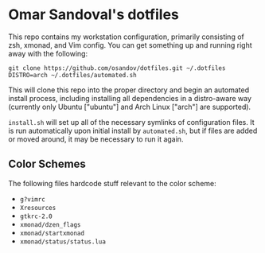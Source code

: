 Omar Sandoval's dotfiles
========================
This repo contains my workstation configuration, primarily consisting of zsh,
xmonad, and Vim config. You can get something up and running right away with
the following:

    git clone https://github.com/osandov/dotfiles.git ~/.dotfiles
    DISTRO=arch ~/.dotfiles/automated.sh

This will clone this repo into the proper directory and begin an automated
install process, including installing all dependencies in a distro-aware way
(currently only Ubuntu ["ubuntu"] and Arch Linux ["arch"] are supported).

`install.sh` will set up all of the necessary symlinks of configuration files.
It is run automatically upon initial install by `automated.sh`, but if files
are added or moved around, it may be necessary to run it again.

Color Schemes
-------------
The following files hardcode stuff relevant to the color scheme:

* `g?vimrc`
* `Xresources`
* `gtkrc-2.0`
* `xmonad/dzen_flags`
* `xmonad/startxmonad`
* `xmonad/status/status.lua`

